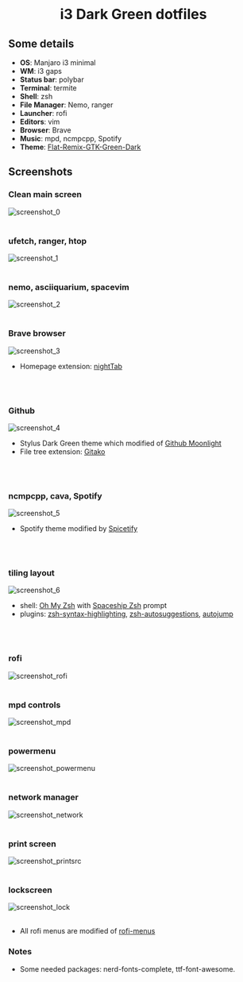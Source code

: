 <br />
<p align="center">
  <h1 align="center">i3 Dark Green dotfiles</h1>
</p>

<!-- Some details -->
## Some details
+ **OS**: Manjaro i3 minimal
+ **WM**: i3 gaps
+ **Status bar**: polybar
+ **Terminal**: termite
+ **Shell**: zsh
+ **File Manager**: Nemo, ranger
+ **Launcher**: rofi
+ **Editors**: vim
+ **Browser**: Brave
+ **Music**: mpd, ncmpcpp, Spotify
+ **Theme**: [Flat-Remix-GTK-Green-Dark](https://www.gnome-look.org/p/1297346/)

<!-- Screenshot s -->
## Screenshots

### Clean main screen
![screenshot_0](./screenshots/screenshot_0.png?raw=true)
<br />
<br />

### ufetch, ranger, htop
![screenshot_1](./screenshots/screenshot_1.png?raw=true)
<br />
<br />

### nemo, asciiquarium, spacevim
![screenshot_2](./screenshots/screenshot_2.png?raw=true)
<br />
<br />

### Brave browser
![screenshot_3](./screenshots/screenshot_3.png?raw=true)

- Homepage extension: [nightTab](https://chrome.google.com/webstore/detail/nighttab/hdpcadigjkbcpnlcpbcohpafiaefanki?hl=en-GB)
<br />
<br />

### Github
![screenshot_4](./screenshots/screenshot_4.png?raw=true)

- Stylus Dark Green theme which modified of [Github Moonlight](https://github.com/Brettm12345/github-moonlight)
- File tree extension: [Gitako](https://github.com/EnixCoda/Gitako)
<br />
<br />

### ncmpcpp, cava, Spotify
![screenshot_5](./screenshots/screenshot_5.png?raw=true)

- Spotify theme modified by [Spicetify](https://github.com/khanhas/spicetify-cli)
<br />
<br />

### tiling layout
![screenshot_6](./screenshots/screenshot_6.png?raw=true)

- shell: [Oh My Zsh](https://github.com/ohmyzsh/ohmyzsh) with [Spaceship Zsh](https://github.com/denysdovhan/spaceship-prompt) prompt
- plugins: [zsh-syntax-highlighting](https://github.com/zsh-users/zsh-syntax-highlighting), [zsh-autosuggestions](https://github.com/zsh-users/zsh-autosuggestions), [autojump](https://github.com/wting/autojump)
<br />
<br />


### rofi
![screenshot_rofi](./screenshots/screenshot_rofi.png?raw=true)
<br />
<br />

### mpd controls
![screenshot_mpd](./screenshots/screenshot_mpd.png?raw=true)
<br />
<br />

### powermenu
![screenshot_powermenu](./screenshots/screenshot_powermenu.png?raw=true)
<br />
<br />

### network manager
![screenshot_network](./screenshots/screenshot_network.png?raw=true)
<br />
<br />

### print screen
![screenshot_printsrc](./screenshots/screenshot_printsrc.png?raw=true)
<br />
<br />

### lockscreen
![screenshot_lock](./screenshots/screenshot_lock.png?raw=true)
<br />
<br />


- All rofi menus are modified of [rofi-menus](https://gitlab.com/vahnrr/rofi-menus)

### Notes 
- Some needed packages: nerd-fonts-complete, ttf-font-awesome.
